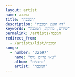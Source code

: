 ```yaml
---
layout: artist
name: המכבה
title: "המכבה"
description: "דף האמן המכבה"
keywords: "שירים, מוזיקה, המכבה"
permalink: /artists/המכבה
redirect_from:
  - /artists/list/המכבה
songs:
  - number: "32697"
    name: "טאי פריים גויס"
    album: "סינגלים"
    artist: "המכבה"
---
```

